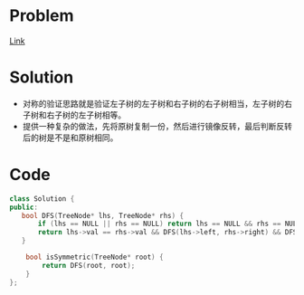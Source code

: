 # Problem
[Link](https://leetcode-cn.com/problems/symmetric-tree/)

# Solution

* 对称的验证思路就是验证左子树的左子树和右子树的右子树相当，左子树的右子树和右子树的左子树相等。
* 提供一种复杂的做法，先将原树复制一份，然后进行镜像反转，最后判断反转后的树是不是和原树相同。

# Code
```cpp
class Solution {
public:
   bool DFS(TreeNode* lhs, TreeNode* rhs) {
       if (lhs == NULL || rhs == NULL) return lhs == NULL && rhs == NULL;
       return lhs->val == rhs->val && DFS(lhs->left, rhs->right) && DFS(lhs->right, rhs->left);
   }

    bool isSymmetric(TreeNode* root) {
        return DFS(root, root);
    }
};
```